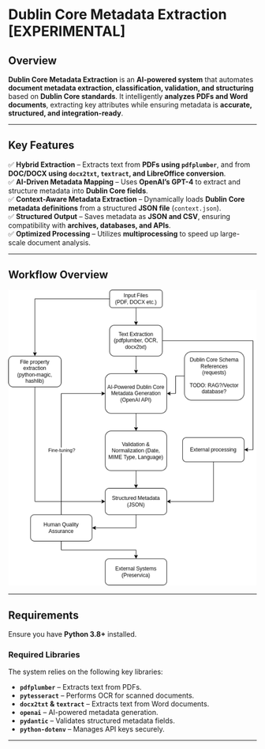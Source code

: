 # **Dublin Core Metadata Extraction [EXPERIMENTAL]**

## **Overview**
**Dublin Core Metadata Extraction** is an **AI-powered system** that automates **document metadata extraction, classification, validation, and structuring** based on **Dublin Core standards**. It intelligently **analyzes PDFs and Word documents**, extracting key attributes while ensuring metadata is **accurate, structured, and integration-ready**.

---

## **Key Features**
✅ **Hybrid Extraction** – Extracts text from **PDFs using `pdfplumber`**, and from **DOC/DOCX using `docx2txt`, `textract`, and LibreOffice conversion**.  
✅ **AI-Driven Metadata Mapping** – Uses **OpenAI’s GPT-4** to extract and structure metadata into **Dublin Core fields**.  
✅ **Context-Aware Metadata Extraction** – Dynamically loads **Dublin Core metadata definitions** from a structured **JSON file** (`context.json`).  
✅ **Structured Output** – Saves metadata as **JSON and CSV**, ensuring compatibility with **archives, databases, and APIs**.  
✅ **Optimized Processing** – Utilizes **multiprocessing** to speed up large-scale document analysis.  

---

## **Workflow Overview**

![Data Flow Diagram](flow.png)

---

## **Requirements**
Ensure you have **Python 3.8+** installed.

### **Required Libraries**
The system relies on the following key libraries:
- **`pdfplumber`** – Extracts text from PDFs.
- **`pytesseract`** – Performs OCR for scanned documents.
- **`docx2txt` & `textract`** – Extracts text from Word documents.
- **`openai`** – AI-powered metadata generation.
- **`pydantic`** – Validates structured metadata fields.
- **`python-dotenv`** – Manages API keys securely.

---